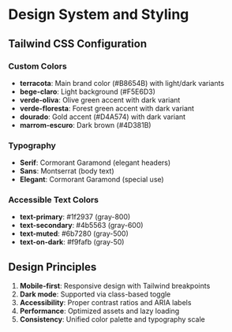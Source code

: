 # Design System and Styling

## Tailwind CSS Configuration
### Custom Colors
- **terracota**: Main brand color (#B8654B) with light/dark variants
- **bege-claro**: Light background (#F5E6D3)
- **verde-oliva**: Olive green accent with dark variant
- **verde-floresta**: Forest green accent with dark variant
- **dourado**: Gold accent (#D4A574) with dark variant
- **marrom-escuro**: Dark brown (#4D381B)

### Typography
- **Serif**: Cormorant Garamond (elegant headers)
- **Sans**: Montserrat (body text)
- **Elegant**: Cormorant Garamond (special use)

### Accessible Text Colors
- **text-primary**: #1f2937 (gray-800)
- **text-secondary**: #4b5563 (gray-600)
- **text-muted**: #6b7280 (gray-500)
- **text-on-dark**: #f9fafb (gray-50)

## Design Principles
1. **Mobile-first**: Responsive design with Tailwind breakpoints
2. **Dark mode**: Supported via class-based toggle
3. **Accessibility**: Proper contrast ratios and ARIA labels
4. **Performance**: Optimized assets and lazy loading
5. **Consistency**: Unified color palette and typography scale